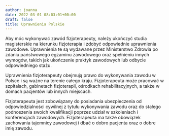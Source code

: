 ```yaml
---
author: joanna
date: 2022-03-01 08:03:01+00:00
draft: false
title: Uprawnienia Polskie
---
```


Aby móc wykonywać zawód fizjoterapeuty, należy ukończyć studia magisterskie na kierunku fizjoterapia i zdobyć odpowiednie uprawnienia zawodowe. Uprawnienia te są wydawane przez Ministerstwo Zdrowia po zdaniu państwowego egzaminu zawodowego oraz spełnieniu innych wymogów, takich jak ukończenie praktyk zawodowych lub odbycie odpowiedniego stażu.

Uprawnienia fizjoterapeuty obejmują prawo do wykonywania zawodu w Polsce i są ważne na terenie całego kraju. Fizjoterapeuta może pracować w szpitalach, gabinetach fizjoterapii, ośrodkach rehabilitacyjnych, a także w domach pacjentów lub innych miejscach.

Fizjoterapeuta jest zobowiązany do posiadania ubezpieczenia od odpowiedzialności cywilnej z tytułu wykonywania zawodu oraz do stałego podnoszenia swoich kwalifikacji poprzez udział w szkoleniach i konferencjach zawodowych. Fizjoterapeuta ma także obowiązek zachowania tajemnicy zawodowej i dbać o dobro pacjenta oraz o dobre imię zawodu.
